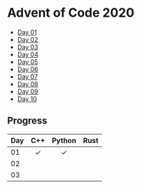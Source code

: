 
# Advent of Code 2020

* [Day 01](01day)
* [Day 02](02day)
* [Day 03](03day)
* [Day 04](04day)
* [Day 05](05day)
* [Day 06](06day)
* [Day 07](07day)
* [Day 08](08day)
* [Day 09](09day)
* [Day 10](10day)

## Progress

| Day | C++ | Python | Rust |
|:----|:---:|:------:|:----:|
| 01  |  ✓  |  ✓     |      |
| 02  |     |        |      |
| 03  |     |        |      |

